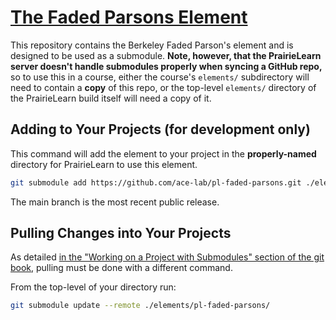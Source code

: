 # [The Faded Parsons Element](https://github.com/ace-lab/pl-faded-parsons)
This repository contains the Berkeley Faded Parson's element and is designed to be used as a submodule.
**Note, however, that the PrairieLearn server doesn't handle submodules properly when syncing a GitHub repo,**
so to use this in a course, either the course's `elements/` subdirectory will need to contain a **copy** of this repo,
or the top-level `elements/` directory of the PrairieLearn build itself will need a copy of it.

## Adding to Your Projects (for development only)

This command will add the element to your project in the **properly-named** directory for PrairieLearn to use this element.
``` bash
git submodule add https://github.com/ace-lab/pl-faded-parsons.git ./elements/pl-faded-parsons/
```

The main branch is the most recent public release.

## Pulling Changes into Your Projects

As detailed [in the "Working on a Project with Submodules" section of the git book](https://git-scm.com/book/en/v2/Git-Tools-Submodules), pulling must be done with a different command.

From the top-level of your directory run:
``` bash
git submodule update --remote ./elements/pl-faded-parsons/
```
